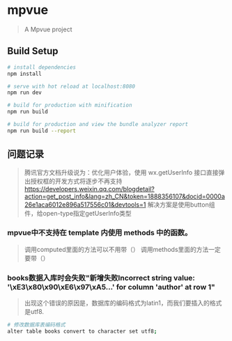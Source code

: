 # mpvue

> A Mpvue project

## Build Setup

``` bash
# install dependencies
npm install

# serve with hot reload at localhost:8080
npm run dev

# build for production with minification
npm run build

# build for production and view the bundle analyzer report
npm run build --report
```
## 问题记录

> 腾讯官方文档升级说为：优化用户体验，使用 wx.getUserInfo 接口直接弹出授权框的开发方式将逐步不再支持
> https://developers.weixin.qq.com/blogdetail?action=get_post_info&lang=zh_CN&token=1888356107&docid=0000a26e1aca6012e896a517556c01&devtools=1
> 解决方案是使用button组件，给open-type指定getUserInfo类型

### mpvue中不支持在 template 内使用 methods 中的函数。

> 调用computed里面的方法可以不用带（）
> 调用methods里面的方法一定要带（）

### books数据入库时会失败"新增失败Incorrect string value: '\xE3\x80\x90\xE6\x97\xA5...' for column 'author' at row 1"
> 出现这个错误的原因是，数据库的编码格式为latin1，而我们要插入的格式是utf8.

``` bash
# 修改数据库表编码格式
alter table books convert to character set utf8;

```